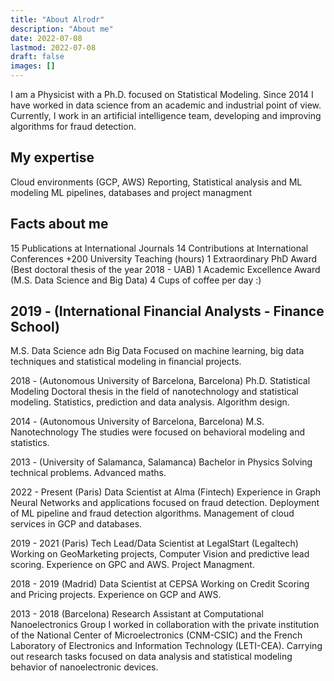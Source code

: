 ```yaml
---
title: "About Alrodr"
description: "About me"
date: 2022-07-08
lastmod: 2022-07-08
draft: false
images: []
---
```



I am a Physicist with a Ph.D. focused on Statistical Modeling. Since 2014 I have worked in data science from an academic and industrial point of view. Currently, I work in an artificial intelligence team, developing and improving algorithms for fraud detection.


## My expertise
Cloud environments (GCP, AWS)
Reporting, Statistical analysis and ML modeling
ML pipelines, databases and project managment


## Facts about me

15 Publications at International Journals
14 Contributions at International Conferences
+200 University Teaching (hours)
1 Extraordinary PhD Award (Best doctoral thesis of the year 2018 - UAB)
1 Academic Excellence Award (M.S. Data Science and Big Data)
4 Cups of coffee per day :)


## 2019 - (International Financial Analysts - Finance School)
M.S. Data Science adn Big Data
Focused on machine learning, big data techniques and statistical modeling in financial projects.

2018 - (Autonomous University of Barcelona, Barcelona)
Ph.D. Statistical Modeling
Doctoral thesis in the field of nanotechnology and statistical modeling. Statistics, prediction and data analysis. Algorithm design.

2014 - (Autonomous University of Barcelona, Barcelona)
M.S. Nanotechnology
The studies were focused on behavioral modeling and statistics.

2013 - (University of Salamanca, Salamanca)
Bachelor in Physics
Solving technical problems. Advanced maths.


2022 - Present (Paris)
Data Scientist at Alma (Fintech)
Experience in Graph Neural Networks and applications focused on fraud detection. Deployment of ML pipeline and fraud detection algorithms. Management of cloud services in GCP and databases.

2019 - 2021 (Paris)
Tech Lead/Data Scientist at LegalStart (Legaltech)
Working on GeoMarketing projects, Computer Vision and predictive lead scoring. Experience on GPC and AWS. Project Managment.

2018 - 2019 (Madrid)
Data Scientist at CEPSA
Working on Credit Scoring and Pricing projects. Experience on GCP and AWS.

2013 - 2018 (Barcelona)
Research Assistant at Computational Nanoelectronics Group
I worked in collaboration with the private institution of the National Center of Microelectronics (CNM-CSIC) and the French Laboratory of Electronics and Information Technology (LETI-CEA). Carrying out research tasks focused on data analysis and statistical modeling behavior of nanoelectronic devices.


